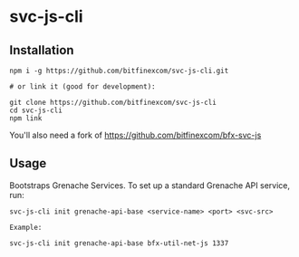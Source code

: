 # svc-js-cli

## Installation

```
npm i -g https://github.com/bitfinexcom/svc-js-cli.git

# or link it (good for development):

git clone https://github.com/bitfinexcom/svc-js-cli
cd svc-js-cli
npm link
```

You'll also need a fork of https://github.com/bitfinexcom/bfx-svc-js

## Usage

Bootstraps Grenache Services. To set up a standard Grenache API service, run:

```
svc-js-cli init grenache-api-base <service-name> <port> <svc-src>

Example:

svc-js-cli init grenache-api-base bfx-util-net-js 1337
```
